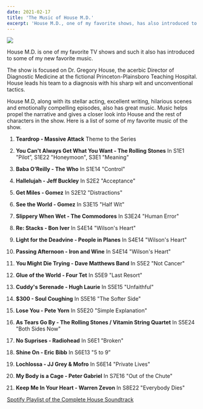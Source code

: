 ```yaml
---
date: 2021-02-17
title: 'The Music of House M.D.'
excerpt: 'House M.D., one of my favorite shows, has also introduced to some of my new favorite music.'
---
```


<img src="http://images2.fanpop.com/images/photos/4500000/Guitar-men-on-house-md-4567783-359-200.jpg" />

House M.D. is one of my favorite TV shows and such it also has introduced to some of my new favorite music.

The show is focused on Dr. Gregory House, the acerbic Director of Diagnostic Medicine at the fictional Princeton-Plainsboro Teaching Hospital. House leads his team to a diagnosis with his sharp wit and unconventional tactics.

House M.D, along with its stellar acting, excellent writing, hilarious scenes and emotionally compelling episodes, also has great music. Music helps propel the narrative and gives a closer look into House and the rest of characters in the show. Here is a list of some of my favorite music of the show.


1. **Teardrop - Massive Attack**
Theme to the Series

2. **You Can't Always Get What You Want - The Rolling Stones**
In S1E1 "Pilot”, S1E22 "Honeymoon", S3E1 "Meaning"

3. **Baba O’Reilly - The Who**
In S1E14 "Control"

4. **Hallelujah - Jeff Buckley**
In S2E2 "Acceptance"

5. **Get Miles - Gomez**
In S2E12 "Distractions"

5. **See the World - Gomez**
In S3E15 "Half Wit"

6. **Slippery When Wet - The Commodores**
In S3E24 "Human Error"

7. **Re: Stacks - Bon Iver**
In S4E14 "Wilson's Heart"

8. **Light for the Deadvine - People in Planes**
In S4E14 "Wilson's Heart"

9. **Passing Afternoon - Iron and Wine**
In S4E14 "Wilson's Heart"

10. **You Might Die Trying - Dave Matthews Band**
In S5E2 "Not Cancer"

11. **Glue of the World - Four Tet**
In S5E9 "Last Resort"

12. **Cuddy's Serenade - Hugh Laurie**
In S5E15 "Unfaithful"

13. **$300 - Soul Coughing**
In S5E16 "The Softer Side"

14. **Lose You - Pete Yorn**
In S5E20 "Simple Explanation"

15. **As Tears Go By - The Rolling Stones / Vitamin String Quartet**
In S5E24 "Both Sides Now"

16. **No Suprises - Radiohead**
In S6E1 "Broken"

17. **Shine On - Eric Bibb**
In S6E13 "5 to 9”

18. **Lochlossa - JJ Grey & Mofro**
In S6E14 "Private Lives"

19. **My Body is a Cage - Peter Gabriel**
In S7E16 "Out of the Chute"

20. **Keep Me In Your Heart - Warren Zevon**
In S8E22 "Everybody Dies"


[Spotify Playlist of the Complete House Soundtrack](https://open.spotify.com/playlist/0fmUQyZtpKzHKcWib8v2jE)